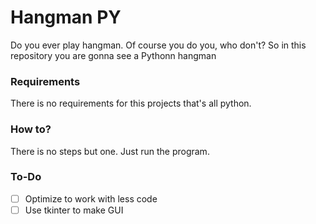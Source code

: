 # Hangman PY
Do you ever play hangman. Of course you do you, who don't? So in this repository you are gonna see a Pythonn hangman

### Requirements
There is no requirements for this projects that's all python.

### How to?
There is no steps but one. Just run the program.

### To-Do
- [ ] Optimize to work with less code
- [ ] Use tkinter to make GUI
